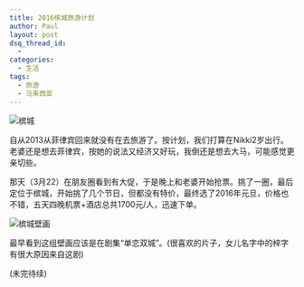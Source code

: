 ```yaml
---
title: 2016槟城旅游计划
author: Paul
layout: post
dsq_thread_id:
  - 
categories:
  - 生活
tags:
  - 旅游
  - 马来西亚
---  
```


![槟城](http://img7.chztv.com/2015-0103/Penang_2016.jpg)

自从2013从菲律宾回来就没有在去旅游了。按计划，我们打算在Nikki2岁出行。老婆还是想去菲律宾，按她的说法又经济又好玩，我倒还是想去大马，可能感觉更亲切些。

那天（3月22）在朋友圈看到有大促，于是晚上和老婆开始抢票。挑了一圈，最后定位于槟城，开始挑了几个节日，但都没有特价，最终选了2016年元旦，价格也不错，五天四晚机票+酒店总共1700元/人，迅速下单。

![槟城壁画](http://img7.chztv.com/2015-0103/Penang_2016_1.jpg)

最早看到这组壁画应该是在剧集“单恋双城”。(很喜欢的片子，女儿名字中的梓字有很大原因来自这剧)

(未完待续)
